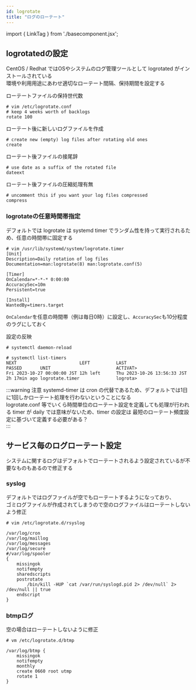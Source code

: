```yaml
---
id: logrotate
title: "ログのローテート"
---
```

import { LinkTag } from './basecomponent.jsx';

## logrotatedの設定  
CentOS / Redhat ではOSやシステムのログ管理ツールとして logrotated がインストールされている  
環境や利用用途にあわせ適切なローテート間隔、保持期間を設定する  

ローテートファイルの保持世代数  

```
# vim /etc/logrotate.conf
# keep 4 weeks worth of backlogs
rotate 100
```

ローテート後に新しいログファイルを作成  

```
# create new (empty) log files after rotating old ones
create
```

ローテート後ファイルの接尾辞  

```
# use date as a suffix of the rotated file
dateext
```

ローテート後ファイルの圧縮処理有無  

```
# uncomment this if you want your log files compressed
compress
```

### logrotateの任意時間帯指定
デフォルトでは logrotate は systemd timer でランダム性を持って実行されるため、任意の時間帯に固定する  

```
# vim /usr/lib/systemd/system/logrotate.timer
[Unit]
Description=Daily rotation of log files
Documentation=man:logrotate(8) man:logrotate.conf(5)

[Timer]
OnCalendar=*-*-* 0:00:00
AccuracySec=10m
Persistent=true

[Install]
WantedBy=timers.target
```

`OnCalendar`を任意の時間帯（例は毎日0時）に設定し、`AccuracySec`も10分程度のラグにしておく  

設定の反映  

```
# systemctl daemon-reload

# systemctl list-timers
NEXT                        LEFT          LAST                        PASSED       UNIT                         ACTIVAT>
Fri 2023-10-27 00:00:00 JST 12h left      Thu 2023-10-26 13:56:33 JST 2h 17min ago logrotate.timer              logrota>
```

:::warning 注意
systemd-timer は cron の代替であるため、デフォルトでは1日に1回しかローテート処理を行わないということになる  
logrotate.conf 等でいくら時間単位のローテート設定を定義しても処理が行われる timer が daily では意味がないため、timer の設定は 最短のローテート頻度設定に基づいて定義する必要がある？  
:::

## サービス毎のログローテート設定
システムに関するログはデフォルトでローテートされるよう設定されているが不要なものもあるので修正する  

### syslog
デフォルトではログファイルが空でもローテートするようになっており、  
ゴミログファイルが作成されてしまうので空のログファイルはローテートしないよう修正  

```
# vim /etc/logrotate.d/rsyslog

/var/log/cron
/var/log/maillog
/var/log/messages
/var/log/secure
#/var/log/spooler
{
    missingok
    notifempty
    sharedscripts
    postrotate
        /bin/kill -HUP `cat /var/run/syslogd.pid 2> /dev/null` 2> /dev/null || true
    endscript
}
```

### btmpログ  
空の場合はローテートしないように修正  

```
# vm /etc/logrotate.d/btmp

/var/log/btmp {
    missingok
    notifempty
    monthly
    create 0660 root utmp
    rotate 1
}
```
